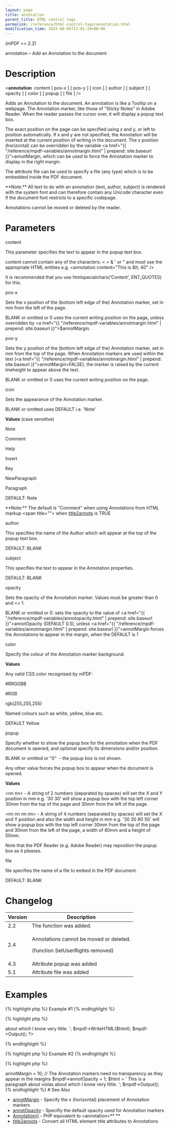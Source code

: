 ```yaml
---
layout: page
title: annotation
parent_title: HTML control tags
permalink: /reference/html-control-tags/annotation.html
modification_time: 2015-08-05T12:01:19+00:00
---
```


(mPDF >= 2.2)

annotation – Add an Annotation to the document

# Description

&lt;**annotation**  <span class="parameter">content</span> [ <span class="parameter">pos-x</span> ] [ <span class="parameter">pos-y</span> ] [ <span class="parameter">icon</span> ] [ <span class="parameter">author</span> ] [ <span class="parameter">subject</span> ] [ <span class="parameter">opacity</span> ] [ <span class="parameter">color</span> ] [ <span class="parameter">popup</span> ] [ <span class="parameter">file</span> ] /&gt;

Adds an Annotation to the document. An annotation is like a Tooltip on a webpage. The Annotation marker, like those of "Sticky Notes" in Adobe Reader. When the reader passes the cursor over, it will display a popup text box.

The exact position on the page can be specified using <span class="parameter">x</span> and <span class="parameter">y</span>, or left to position automatically. If <span class="parameter">x</span> and <span class="parameter">y</span> are not specified, the Annotation will be inserted at the current position of writing in the document. The <span class="parameter">x</span> position (horizontal) can be overridden by the variable <a href="{{ "/reference/mpdf-variables/annotmargin.html" | prepend: site.baseurl }}">annotMargin</a>, which can be used to force the Annotation marker to display in the right margin.

The attribute <span class="parameter">file</span> can be used to specify a file (any type) which is to be embedded inside the PDF document.

<div class="alert alert-info" role="alert">**Note:** All text to do with an annotation (text, author, subject) is rendered with the system font and can therefore contain any Unicode character even if the document font restricts to a specific codepage.</div>

Annotations cannot be moved or deleted by the reader.

# Parameters

<span class="parameter">content</span>

This parameter specifies the text to appear in the popup text box.

<span class="parameter">content</span> cannot contain any of the characters: &lt; &gt; &amp; ' *or* " and must use the appropriate HTML entities e.g. &lt;annotation content="This is &amp;lt; 40" /&gt;

It is recommended that you use htmlspecialchars('Content', ENT_QUOTES) for this.

<span class="parameter">pos-x</span>

Sets the <span class="parameter">x</span> position of the (bottom left edge of the) Annotation marker, set in mm from the left of the page.

<span class="smallblock">BLANK</span> or omitted or 0 uses the current writing position on the page, unless overridden by <a href="{{ "/reference/mpdf-variables/annotmargin.html" | prepend: site.baseurl }}">$annotMargin</a>.

<span class="parameter">pos-y</span>

Sets the <span class="parameter">y</span> position of the (bottom left edge of the) Annotation marker, set in mm from the top of the page. When Annotation markers are used within the text (<a href="{{ "/reference/mpdf-variables/annotmargin.html" | prepend: site.baseurl }}">annotMargin</a>=<span class="smallblock">FALSE</span>), the marker is raised by the current lineheight to appear above the text.

<span class="smallblock">BLANK</span> or omitted or 0 uses the current writing position on the page.

<span class="parameter">icon</span>

Sets the appearance of the Annotation marker.

<span class="smallblock">BLANK</span> or omitted uses <span class="smallblock">DEFAULT</span> i.e. 'Note'

**Values** (case sensitive)

Note

Comment

Help

Insert

Key

NewParagraph

Paragraph

<span class="smallblock">DEFAULT:</span> Note

<div class="alert alert-info" role="alert">**Note:** The default is "Comment" when using Annotations from HTML markup &lt;span title=""&gt; when <a href="{{ "/reference/mpdf-variables/title2annots.html" | prepend: site.baseurl }}">title2annots</a> is <span class="smallblock">TRUE</span></div>

<span class="parameter">author</span>

This specifies the name of the Author which will appear at the top of the popup text box.

<span class="smallblock">DEFAULT</span>: <span class="smallblock">BLANK</span>

<span class="parameter">subject</span>

This specifies the text to appear in the Annotation properties.

<span class="smallblock">DEFAULT</span>: <span class="smallblock">BLANK</span>

<span class="parameter">opacity</span>

Sets the opacity of the Annotation marker. Values must be greater than 0 and <= 1.

<span class="smallblock">BLANK</span> or omitted or 0: sets the opacity to the value of <a href="{{ "/reference/mpdf-variables/annotopacity.html" | prepend: site.baseurl }}">annotOpacity</a> (<span class="smallblock">DEFAULT</span> 0.5), unless <a href="{{ "/reference/mpdf-variables/annotmargin.html" | prepend: site.baseurl }}">annotMargin</a> forces the Annotations to appear in the margin, when the <span class="smallblock">DEFAULT</span> is 1

<span class="parameter">color</span>

Specify the colour of the Annotation marker background.

**Values**

Any valid CSS color recognised by mPDF:

#RRGGBB

#RGB

rgb(255,255,255)

Named colours such as white, yellow, blue etc.

<span class="smallblock">DEFAULT</span> Yellow

<span class="parameter">popup</span>

Specify whether to show the popup box for the annotation when the PDF document is opened, and optional specify its dimensions and/or position.

<span class="smallblock">BLANK</span> or omitted or "0"  - the popup box is not shown.

Any other value forces the popup box to appear when the document is opened.

**Values**

&lt;nn nn&gt; - A string of 2 numbers (separated by spaces) will set the X and Y position in mm e.g. '30 30' will show a popup box with the top left corner 30mm from the top of the page and 30mm from the left of the page.

&lt;nn nn nn nn&gt; - A string of 4 numbers (separated by spaces) will set the X and Y position and also the width and height in mm e.g. '30 30 80 50' will show a popup box with the top left corner 30mm from the top of the page and 30mm from the left of the page, a width of 80mm and a height of 50mm.

Note that the PDF Reader (e.g. Adobe Reader) may reposition the popup box as it pleases.

<span class="parameter">file</span>

<span class="parameter">file</span> specifies the name of a file to embed in the PDF document.

<span class="smallblock">DEFAULT</span>: <span class="smallblock">BLANK</span>

# Changelog

<table class="table"> <thead>
<tr> <th>Version</th><th>Description</th> </tr>
</thead> <tbody>
<tr>
<td>2.2</td>
<td>The function was added.</td>
</tr>
<tr>
<td>2.4</td>
<td>

Annotations cannot be moved or deleted.

(function SetUserRights removed)

</td>
</tr>
<tr>
<td>4.3</td>
<td>Attribute <span class="parameter">popup</span> was added</td>
</tr>
<tr>
<td>5.1</td>
<td>Attribute <span class="parameter">file</span> was added</td>
</tr>
</tbody> </table>

# Examples

{% highlight php %}
Example #1
{% endhighlight %}

{% highlight php %}
<?php

$mpdf = new mPDF();

$html = '
This is a paragraph about violas<annotation content="Violas are like big violins" /> about which I know very little.
';

$mpdf->WriteHTML($html);

$mpdf->Output();

?>
{% endhighlight %}

{% highlight php %}
Example #2
{% endhighlight %}

{% highlight php %}
<?php

$mpdf = new mPDF();

// The Annotation markers will appear 10mm in from the right margin of the page

$mpdf->annotMargin = 10;

// The Annotation markers need no transparency as they appear in the margins

$mpdf->annotOpacity = 1;

$html = '
This is a paragraph about violas<annotation content="Violas are like big violins" /> about which I know very little.
';

$mpdf->Output();
{% endhighlight %}

# See Also

<ul>
<li class="manual_boxlist"><a href="http://uk3.php.net/manual/en/function.explode.php"> </a><a href="{{ "/reference/mpdf-variables/annotmargin.html" | prepend: site.baseurl }}">annotMargin</a> - Specify the x (horizontal) placement of Annotation markers</li>
<li class="manual_boxlist"><a href="{{ "/reference/mpdf-variables/annotopacity.html" | prepend: site.baseurl }}">annotOpacity</a> - Specifiy the default opacity used for Annotation markers</li>
<li class="manual_boxlist"><a href="{{ "/reference/mpdf-functions/annotation.html" | prepend: site.baseurl }}">Annotation()</a> - PHP equivalent to &lt;annotation&gt;**

**</li>
<li class="manual_boxlist"><a href="{{ "/reference/mpdf-variables/title2annots.html" | prepend: site.baseurl }}">title2annots</a> - Convert all HTML element <span class="parameter">title</span> attributes to Annotations</li>
</ul>
